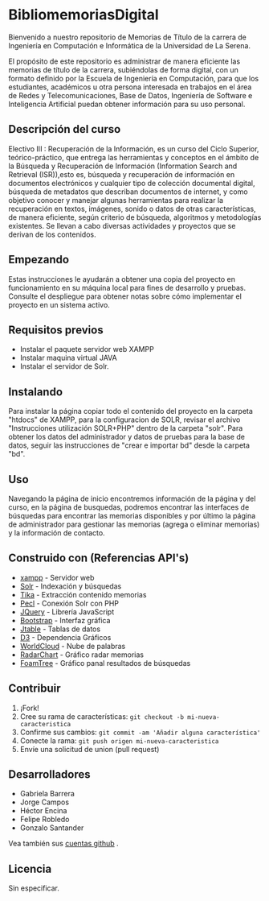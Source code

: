 # BibliomemoriasDigital

Bienvenido a nuestro repositorio de Memorias de Título de la carrera de Ingeniería en Computación e Informática de la Universidad de La Serena.

El propósito de este repositorio es administrar de manera eficiente las memorias de título de la carrera, subiéndolas de forma digital, con un formato definido por la Escuela de Ingeniería en Computación, para que los estudiantes, académicos u otra persona interesada en trabajos en el área de Redes y Telecomunicaciones, Base de Datos, Ingeniería de Software e Inteligencia Artificial puedan obtener información para su uso personal.

## Descripción del curso

Electivo III : Recuperación de la Información, es un curso del Ciclo Superior, teórico-práctico, que entrega las herramientas y conceptos en el ámbito de la Búsqueda y Recuperación de Información (Information Search and Retrieval (ISR)),esto es, búsqueda y recuperación de información en documentos electrónicos y cualquier tipo de colección documental digital, búsqueda de metadatos que describan documentos de internet, y como objetivo conocer y manejar algunas herramientas para realizar la recuperación en textos, imágenes, sonido o datos de otras características, de manera eficiente, según criterio de búsqueda, algoritmos y metodologías existentes. Se llevan a cabo diversas actividades y proyectos que se derivan de los contenidos.

## Empezando

Estas instrucciones le ayudarán a obtener una copia del proyecto en funcionamiento en su máquina local para fines de desarrollo y pruebas. Consulte el despliegue para obtener notas sobre cómo implementar el proyecto en un sistema activo.

## Requisitos previos

- Instalar el paquete servidor web XAMPP
- Instalar maquina virtual JAVA
- Instalar el servidor de Solr.

## Instalando

Para instalar la página copiar todo el contenido del proyecto en la carpeta "htdocs" de XAMPP,
para la configuracion de SOLR, revisar el archivo "Instrucciones utilización SOLR+PHP"
dentro de la carpeta "solr". Para obtener los datos del administrador y datos de pruebas para
la base de datos, seguir las instrucciones de "crear e importar bd" desde la carpeta "bd".

## Uso

Navegando la página de inicio encontremos información de la página y del curso,
en la página de busquedas, podremos encontrar las interfaces de búsquedas para
encontrar las memorias disponibles y por último la página de administrador
para gestionar las memorias (agrega o eliminar memorias) y la información de contacto.


## Construido con (Referencias API's)

* [xampp](https://www.apachefriends.org/es/index.html) - Servidor web
* [Solr](http://lucene.apache.org/solr/) - Indexación y búsquedas
* [Tika](https://tika.apache.org/) - Extracción contenido memorias
* [Pecl](https://pecl.php.net/) - Conexión Solr con PHP
* [JQuery](http://jquery.com/download/) - Librería JavaScript
* [Bootstrap](http://getbootstrap.com/getting-started/) - Interfaz gráfica
* [Jtable](http://www.jtable.org/) - Tablas de datos
* [D3](http://d3js.org/) - Dependencia Gráficos
* [WorldCloud](https://github.com/wvengen/d3-wordcloud) - Nube de palabras
* [RadarChart](https://www.visualcinnamon.com/2015/10/different-look-d3-radar-chart.html) - Gráfico radar memorias
* [FoamTree](https://get.carrotsearch.com/foamtree/demo/api/index.html) - Gráfico panal resultados de búsquedas

## Contribuir

1. ¡Fork!
2. Cree su rama de características: `git checkout -b mi-nueva-caracteristica`
3. Confirme sus cambios: `git commit -am 'Añadir alguna característica'`
4. Conecte la rama: `git push origen mi-nueva-caracteristica`
5. Envíe una solicitud de union (pull request)

## Desarrolladores

* Gabriela Barrera 
* Jorge Campos 
* Héctor Encina 
* Felipe Robledo 
* Gonzalo Santander 

Vea también sus [cuentas github](https://github.com/Gonen09/BibliomemoriasDigital/graphs/contributors) .

## Licencia

Sin especificar.
